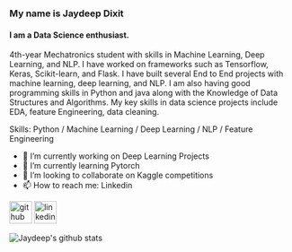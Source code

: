 ### My name is Jaydeep Dixit
#### I am a Data Science enthusiast.
4th-year Mechatronics student with skills in Machine Learning, Deep Learning, and NLP. I have worked on frameworks such as Tensorflow, Keras, Scikit-learn, and Flask. I have built several End to End projects with machine learning, deep learning, and NLP. I am also having good programming skills in Python and java along with the Knowledge of Data Structures and Algorithms.
My key skills in data science projects include EDA, feature Engineering, data cleaning.

Skills: Python / Machine Learning / Deep Learning  / NLP / Feature Engineering 

- 🔭 I’m currently working on Deep Learning Projects  
- 🌱 I’m currently learning Pytorch 
- 👯 I’m looking to collaborate on Kaggle competitions 
- 📫 How to reach me: Linkedin 


[<img src='https://cdn.jsdelivr.net/npm/simple-icons@3.0.1/icons/github.svg' alt='github' height='40'>](https://github.com/https://github.com/Jvdboss7)  [<img src='https://cdn.jsdelivr.net/npm/simple-icons@3.0.1/icons/linkedin.svg' alt='linkedin' height='40'>](https://www.linkedin.com/in/https://www.linkedin.com/in/jaydeep-d-ba1b75a6//)  

![Jaydeep's github stats](https://github-readme-stats.vercel.app/api?username=Jvdboss7&show_icons=true&theme=radical)

